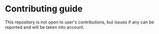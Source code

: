 # Contributing guide
This repository is not open to user's contributions, but issues if any can be reported and will be taken into account.